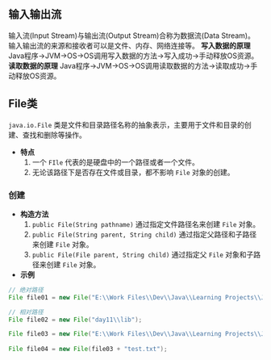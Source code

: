 ## 输入输出流
输入流(Input Stream)与输出流(Output Stream)合称为数据流(Data Stream)。
输入输出流的来源和接收者可以是文件、内存、网络连接等。
**写入数据的原理** Java程序→JVM→OS→OS调用写入数据的方法→写入成功→手动释放OS资源。
**读取数据的原理** Java程序→JVM→OS→OS调用读取数据的方法→读取成功→手动释放OS资源。
## File类
`java.io.File` 类是文件和目录路径名称的抽象表示，主要用于文件和目录的创建、查找和删除等操作。
- **特点**
	1. 一个 `FIle` 代表的是硬盘中的一个路径或者一个文件。
	2. 无论该路径下是否存在文件或目录，都不影响 `File` 对象的创建。
### 创建
- **构造方法**
	1. `public File(String pathname)` 通过指定文件路径名来创建 `File` 对象。
	2. `public File(String parent, String child)` 通过指定父路径和子路径来创建 `File` 对象。
	3. `public File(File parent, String child)` 通过指定父 `File` 对象和子路径来创建 `File` 对象。
- **示例**
```java
// 绝对路径  
File file01 = new File("E:\\Work Files\\Dev\\Java\\Learning Projects\\JavaSE_Advance\\day11\\lib");  

// 相对路径  
File file02 = new File("day11\\lib");  

File file03 = new File("E:\\Work Files\\Dev\\Java\\Learning Projects\\JavaSE_Advance\\day11\\" + "lib");  
  
File file04 = new File(file03 + "test.txt");  
```

